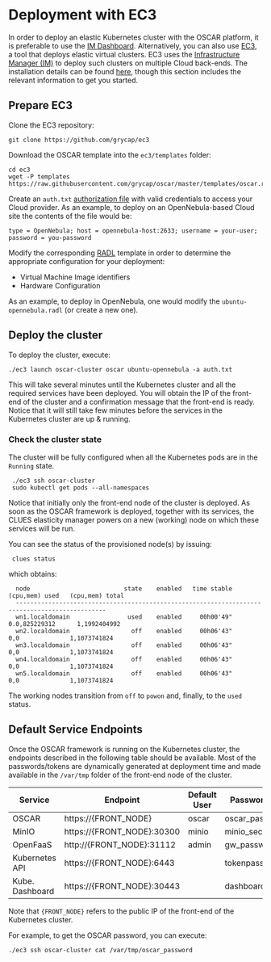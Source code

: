 # Deployment with EC3

In order to deploy an elastic Kubernetes cluster with the OSCAR platform, it is preferable to use the [IM Dashboard](https://appsgrycap.i3m.upv.es:31443/im-dashboard). Alternatively, you can also use [EC3](https://github.com/grycap/ec3), a tool that deploys elastic virtual clusters. EC3 uses the [Infrastructure Manager (IM)](https://www.grycap.upv.es/im) to deploy such clusters on multiple Cloud back-ends.
The installation details can be found [here](https://ec3.readthedocs.io/en/latest/intro.html#installation), though this section includes the relevant information to get you started.

## Prepare EC3

Clone the EC3 repository:

```
git clone https://github.com/grycap/ec3
```

Download the OSCAR template into the `ec3/templates` folder:

```
cd ec3
wget -P templates https://raw.githubusercontent.com/grycap/oscar/master/templates/oscar.radl
```

Create an `auth.txt` [authorization file](https://ec3.readthedocs.io/en/devel/ec3.html#authorization-file) with valid credentials to access your Cloud provider. As an example, to deploy on an OpenNebula-based Cloud site the contents of the file would be:

```
type = OpenNebula; host = opennebula-host:2633; username = your-user; password = you-password
```

Modify the corresponding [RADL](https://imdocs.readthedocs.io/en/latest/radl.html#resource-and-application-description-language-radl) template in order to determine the appropriate configuration for your deployment:

- Virtual Machine Image identifiers 
- Hardware Configuration

As an example, to deploy in OpenNebula, one would modify the `ubuntu-opennebula.radl` (or create a new one).

## Deploy the cluster

To deploy the cluster, execute:

```
./ec3 launch oscar-cluster oscar ubuntu-opennebula -a auth.txt
```

This will take several minutes until the Kubernetes cluster and all the required services have been deployed.
You will obtain the IP of the front-end of the cluster and a confirmation message that the front-end is ready.
Notice that it will still take few minutes before the services in the Kubernetes cluster are up & running.

### Check the cluster state

The cluster will be fully configured when all the Kubernetes pods are in the `Running` state.

```
 ./ec3 ssh oscar-cluster
 sudo kubectl get pods --all-namespaces 
```

Notice that initially only the front-end node of the cluster is deployed. 
As soon as the OSCAR framework is deployed, together with its services, the CLUES elasticity manager powers on a new (working) node on which these services will be run.

You can see the status of the provisioned node(s) by issuing:

```
 clues status
```

which obtains:

```
  node                          state    enabled   time stable   (cpu,mem) used   (cpu,mem) total
  -----------------------------------------------------------------------------------------------
  wn1.localdomain                used    enabled     00h00'49"    0.0,825229312      1,1992404992
  wn2.localdomain                 off    enabled     00h06'43"      0,0              1,1073741824
  wn3.localdomain                 off    enabled     00h06'43"      0,0              1,1073741824
  wn4.localdomain                 off    enabled     00h06'43"      0,0              1,1073741824
  wn5.localdomain                 off    enabled     00h06'43"      0,0              1,1073741824
```

The working nodes transition from `off` to `powon` and, finally, to the `used` status. 


## Default Service Endpoints

Once the OSCAR framework is running on the Kubernetes cluster, the endpoints described in the following table should be available.
Most of the passwords/tokens are dynamically generated at deployment time and made available in the `/var/tmp` folder of the front-end node of the cluster.

| Service         | Endpoint                   | Default User | Password File    |
| --------------- | -------------------------- | ------------ | ---------------- |
| OSCAR           | https://{FRONT_NODE}       | oscar        | oscar_password   |
| MinIO           | https://{FRONT_NODE}:30300 | minio        | minio_secret_key |
| OpenFaaS        | http://{FRONT_NODE}:31112  | admin        | gw_password      |
| Kubernetes API  | https://{FRONT_NODE}:6443  |              | tokenpass        |
| Kube. Dashboard | https://{FRONT_NODE}:30443 |              | dashboard_token  |

Note that `{FRONT_NODE}` refers to the public IP of the front-end of the Kubernetes cluster. 

For example, to get the OSCAR password, you can execute:

```
./ec3 ssh oscar-cluster cat /var/tmp/oscar_password
```